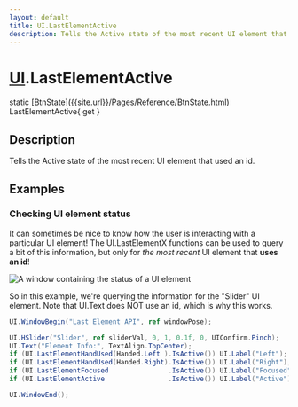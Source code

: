 ```yaml
---
layout: default
title: UI.LastElementActive
description: Tells the Active state of the most recent UI element that used an id.
---
```

# [UI]({{site.url}}/Pages/Reference/UI.html).LastElementActive

<div class='signature' markdown='1'>
static [BtnState]({{site.url}}/Pages/Reference/BtnState.html) LastElementActive{ get }
</div>

## Description
Tells the Active state of the most recent UI element that
used an id.


## Examples

### Checking UI element status
It can sometimes be nice to know how the user is interacting with a
particular UI element! The UI.LastElementX functions can be used to
query a bit of this information, but only for _the most recent_ UI
element that **uses an id**!

![A window containing the status of a UI element]({{site.screen_url}}/UI/LastElementAPI.jpg)

So in this example, we're querying the information for the "Slider"
UI element. Note that UI.Text does NOT use an id, which is why this
works.
```csharp
UI.WindowBegin("Last Element API", ref windowPose);

UI.HSlider("Slider", ref sliderVal, 0, 1, 0.1f, 0, UIConfirm.Pinch);
UI.Text("Element Info:", TextAlign.TopCenter);
if (UI.LastElementHandUsed(Handed.Left ).IsActive()) UI.Label("Left");
if (UI.LastElementHandUsed(Handed.Right).IsActive()) UI.Label("Right");
if (UI.LastElementFocused               .IsActive()) UI.Label("Focused");
if (UI.LastElementActive                .IsActive()) UI.Label("Active");

UI.WindowEnd();
```


